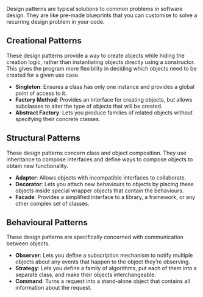 Design patterns are typical solutions to common problems in software design. They are like pre-made blueprints that you can customise to solve a recurring design problem in your code.

## Creational Patterns

These design patterns provide a way to create objects while hiding the creation logic, rather than instantiating objects directly using a constructor. This gives the program more flexibility in deciding which objects need to be created for a given use case.

- **Singleton**: Ensures a class has only one instance and provides a global point of access to it.
- **Factory Method**: Provides an interface for creating objects, but allows subclasses to alter the type of objects that will be created.
- **Abstract Factory**: Lets you produce families of related objects without specifying their concrete classes.

## Structural Patterns

These design patterns concern class and object composition. They use inheritance to compose interfaces and define ways to compose objects to obtain new functionality.

- **Adapter**: Allows objects with incompatible interfaces to collaborate.
- **Decorator**: Lets you attach new behaviours to objects by placing these objects inside special wrapper objects that contain the behaviours.
- **Facade**: Provides a simplified interface to a library, a framework, or any other complex set of classes.

## Behavioural Patterns

These design patterns are specifically concerned with communication between objects.

- **Observer**: Lets you define a subscription mechanism to notify multiple objects about any events that happen to the object they’re observing.
- **Strategy**: Lets you define a family of algorithms, put each of them into a separate class, and make their objects interchangeable.
- **Command**: Turns a request into a stand-alone object that contains all information about the request.